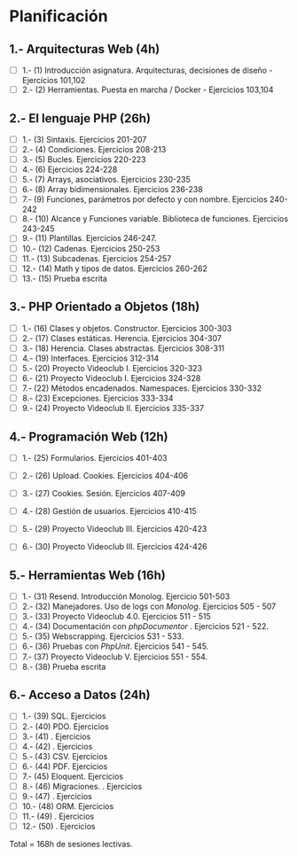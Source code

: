 # Planificación

## 1.- Arquitecturas Web (4h)

- [ ] 1.- (1) Introducción asignatura. Arquitecturas, decisiones de diseño - Ejercicios 101,102
- [ ] 2.- (2) Herramientas. Puesta en marcha / Docker - Ejercicios 103,104

## 2.- El lenguaje PHP (26h)

- [ ] 1.- (3) Sintaxis. Ejercicios 201-207
- [ ] 2.- (4) Condiciones. Ejercicios 208-213
- [ ] 3.- (5) Bucles. Ejercicios 220-223
- [ ] 4.- (6) Ejercicios 224-228
- [ ] 5.- (7) Arrays, asociativos. Ejercicios 230-235
- [ ] 6.- (8) Array bidimensionales. Ejercicios 236-238
- [ ] 7.- (9) Funciones, parámetros por defecto y con nombre. Ejercicios 240-242
- [ ] 8.- (10) Alcance y Funciones variable. Biblioteca de funciones. Ejercicios 243-245
- [ ] 9.- (11) Plantillas. Ejercicios 246-247.
- [ ] 10.- (12) Cadenas. Ejercicios 250-253
- [ ] 11.- (13) Subcadenas. Ejercicios 254-257
- [ ] 12.- (14) Math y tipos de datos. Ejercicios 260-262
- [ ] 13.- (15) Prueba escrita

## 3.- PHP Orientado a Objetos (18h)

- [ ] 1.- (16) Clases y objetos. Constructor. Ejercicios 300-303
- [ ] 2.- (17) Clases estáticas. Herencia. Ejercicios 304-307
- [ ] 3.- (18) Herencia. Clases abstractas. Ejercicios 308-311
- [ ] 4.- (19) Interfaces. Ejercicios 312-314
- [ ] 5.- (20) Proyecto Videoclub I. Ejercicios 320-323
- [ ] 6.- (21) Proyecto Videoclub I. Ejercicios 324-328
- [ ] 7.- (22) Métodos encadenados. Namespaces. Ejercicios 330-332
- [ ] 8.- (23) Excepciones. Ejercicios 333-334
- [ ] 9.- (24) Proyecto Videoclub II. Ejercicios 335-337

## 4.- Programación Web (12h)

- [ ] 1.- (25) Formularios. Ejercicios 401-403
- [ ] 2.- (26) Upload. Cookies. Ejercicios 404-406
- [ ] 3.- (27) Cookies. Sesión. Ejercicios 407-409
- [ ] 4.- (28) Gestión de usuarios. Ejercicios 410-415
- [ ] 5.- (29) Proyecto Videoclub III. Ejercicios 420-423
- [ ] 6.- (30) Proyecto Videoclub III. Ejercicios 424-426


## 5.- Herramientas Web (16h)

- [ ] 1.- (31) Resend. Introducción Monolog. Ejercicio 501-503
- [ ] 2.- (32) Manejadores. Uso de logs con *Monolog*. Ejercicios 505 - 507
- [ ] 3.- (33) Proyecto Videoclub 4.0. Ejercicios 511 - 515
- [ ] 4.- (34) Documentación con *phpDocumentor* . Ejercicios 521 - 522.
- [ ] 5.- (35) Webscrapping. Ejercicios 531 - 533.
- [ ] 6.- (36) Pruebas con *PhpUnit*. Ejercicios 541 - 545.
- [ ] 7.- (37) Proyecto Videoclub V. Ejercicios 551 - 554.
- [ ] 8.- (38) Prueba escrita

## 6.- Acceso a Datos (24h)

- [ ] 1.- (39) SQL. Ejercicios
- [ ] 2.- (40) PDO. Ejercicios 
- [ ] 3.- (41) . Ejercicios 
- [ ] 4.- (42) . Ejercicios 
- [ ] 5.- (43) CSV. Ejercicios 
- [ ] 6.- (44) PDF. Ejercicios 
- [ ] 7.- (45) Eloquent. Ejercicios 
- [ ] 8.- (46) Migraciones. . Ejercicios 
- [ ] 9.- (47) . Ejercicios 
- [ ] 10.- (48) ORM. Ejercicios 
- [ ] 11.- (49) . Ejercicios 
- [ ] 12.- (50) . Ejercicios 

<!--
## 7.- Frameworks PHP (32h)

- [ ] 1.- (51) Introducción a Laravel -
- [ ] 2.- (52) Rutas
- [ ] 3.- (53) Plantillas
- [ ] 4.- (54) Controladores
- [ ] 5.- (55) Migraciones & Eloquent - 
- [ ] 6.- (56) 
- [ ] 7.- (57) 
- [ ] 8.- (58) 
- [ ] 9.- (59) 
- [ ] 10.- (60) 
- [ ] 11.- (61) 
- [ ] 12.- (62) 
- [ ] 13.- (63) Ejercicio 801 -
- [ ] 14.- (64) 
- [ ] 15.- (65) 
- [ ] 16.- (66) 

## 8.- Servicios REST (22h)

- [ ] 1.- (67) 
- [ ] 2.- (68) 
- [ ] 3.- (69) 
- [ ] 4.- (70) 
- [ ] 5.- (71) 
- [ ] 6.- (72) 
- [ ] 7.- (73) 
- [ ] 8.- (74) 
- [ ] 9.- (75) 
- [ ] 10.- (76) 
- [ ] 11.- (77) Prueba práctica final 

-->

Total = 168h de sesiones lectivas.
